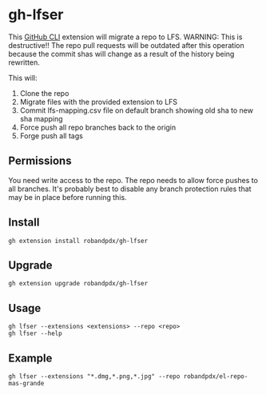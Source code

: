 # gh-lfser

This [GitHub CLI](https://cli.github.com/) extension will migrate a repo to LFS. WARNING: This is destructive!! The repo pull requests will be outdated after this operation because the commit shas will change as a result of the history being rewritten.

This will:
1. Clone the repo
1. Migrate files with the provided extension to LFS
1. Commit lfs-mapping.csv file on default branch showing old sha to new sha mapping
1. Force push all repo branches back to the origin
1. Forge push all tags

## Permissions
You need write access to the repo. The repo needs to allow force pushes to all branches. It's probably best to disable any branch protection rules that may be in place before running this.

## Install
`gh extension install robandpdx/gh-lfser`  

## Upgrade
`gh extension upgrade robandpdx/gh-lfser`  

## Usage
`gh lfser --extensions <extensions> --repo <repo>`  
`gh lfser --help`  

## Example
`gh lfser --extensions "*.dmg,*.png,*.jpg" --repo robandpdx/el-repo-mas-grande`  